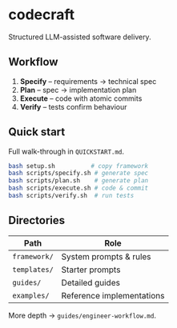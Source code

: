 # codecraft

Structured LLM-assisted software delivery.

## Workflow
1. **Specify** – requirements → technical spec  
2. **Plan** – spec → implementation plan  
3. **Execute** – code with atomic commits  
4. **Verify** – tests confirm behaviour

## Quick start
Full walk-through in `QUICKSTART.md`.

```bash
bash setup.sh          # copy framework
bash scripts/specify.sh # generate spec
bash scripts/plan.sh    # generate plan
bash scripts/execute.sh # code & commit
bash scripts/verify.sh  # run tests
```

## Directories
| Path          | Role                         |
| ------------- | ---------------------------- |
| `framework/`  | System prompts & rules       |
| `templates/`  | Starter prompts              |
| `guides/`     | Detailed guides              |
| `examples/`   | Reference implementations    |

More depth → `guides/engineer-workflow.md`.
